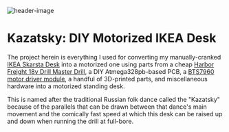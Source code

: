 ![header-image](http://coddingtonbear-public.s3.amazonaws.com/github/kazatsky/desk_image.jpg)

# Kazatsky: DIY Motorized IKEA Desk

The project herein is everything I used for converting my manually-cranked [IKEA Skarsta Desk](https://www.ikea.com/us/en/p/skarsta-desk-sit-stand-white-s49084965/) into a motorized one using parts from a cheap [Harbor Freight 18v Drill Master Drill](https://www.harborfreight.com/18-Volt-38-in-Cordless-DrillDriver-Kit-With-Keyless-Chuck-21-Clutch-Settings-62873.html), a DIY Atmega328pb-based PCB, a [BTS7960 motor driver module](https://www.amazon.com/DEVMO-BTS7960B-Stepper-H-Bridge-Arduino/dp/B07SZ4T699/ref=sr_1_3?keywords=BTS7960+motor+driver&qid=1570931471&s=electronics&sr=1-3), a handful of 3D-printed parts, and miscellaneous hardware into a motorized standing desk.

This is named after the traditional Russian folk dance called the "Kazatsky" because of the parallels that can be drawn between that dance's main movement and the comically fast speed at which this desk can be raised up and down when running the drill at full-bore.
